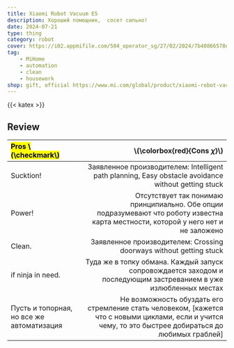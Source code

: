 ```yaml
---
title: Xiaomi Robot Vacuum E5
description: Хороший помощник,  сосет сильно!
date: 2024-07-21
type: thing
category: robot
cover: https://i02.appmifile.com/504_operator_sg/27/02/2024/7b40866578d5effc5da46a3622b86843.jpg
tag:
    - MiHome
    - automation
    - clean
    - housework
shop: gift, official https://www.mi.com/global/product/xiaomi-robot-vacuum-e5/
---
```


{{< katex >}}

## Review

| <mark>Pros \\(\checkmark\\)</mark>        |                                                                                                                        \\(\colorbox{red}{Cons $\chi$}\\) |
| :---------------------------------------- | -------------------------------------------------------------------------------------------------------------------------------------------------------: |
| Sucktion!                                 |                                                      Заявленное производителем: Intelligent path planning, Easy obstacle avoidance without getting stuck |
| Power!                                    |                     Отсутствует так понимаю принципиально. Обе опции подразумевают что роботу известна карта местности, которой у него нет и не заложено |
| Clean.                                    |                                                                                       Заявленное производителем: Crossing doorways without getting stuck |
| if ninja in need.                         |                                         Туда же в топку обмана. Каждый запуск сопровождается заходом и последующим застреванием в уже излюбленных местах |
| Пусть и топорная, но все же автоматизация | Не возможность обуздать его стремление стать человеком, [кажется что c новыми циклами, если и учится чему, то это быстрее добираться до любимых граблей] |

